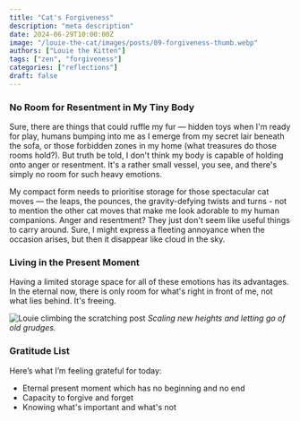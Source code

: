 ```yaml
---
title: "Cat's Forgiveness"
description: "meta description"
date: 2024-06-29T10:00:00Z
image: "/louie-the-cat/images/posts/09-forgiveness-thumb.webp"
authors: ["Louie the Kitten"]
tags: ["zen", "forgiveness"]
categories: ["reflections"]
draft: false
---
```


### No Room for Resentment in My Tiny Body

Sure, there are things that could ruffle my fur — hidden toys when I'm ready for play, humans bumping into me as I emerge from my secret lair beneath the sofa, or those forbidden zones in my home (what treasures do those rooms hold?). But truth be told, I don't think my body is capable of holding onto anger or resentment. It's a rather small vessel, you see, and there's simply no room for such heavy emotions.

My compact form needs to prioritise storage for those spectacular cat moves — the leaps, the pounces, the gravity-defying twists and turns - not to mention the other cat moves that make me look adorable to my human companions. Anger and resentment? They just don't seem like useful things to carry around. Sure, I might express a fleeting annoyance when the occasion arises, but then it disappear like cloud in the sky.

### Living in the Present Moment

Having a limited storage space for all of these emotions has its advantages. In the eternal now, there is only room for what's right in front of me, not what lies behind. It's freeing.

![Louie climbing the scratching post](/louie-the-cat/images/posts/09-forgiveness-full.webp)
*Scaling new heights and letting go of old grudges.*

### Gratitude List

Here’s what I’m feeling grateful for today:

* Eternal present moment which has no beginning and no end
* Capacity to forgive and forget
* Knowing what's important and what's not 
